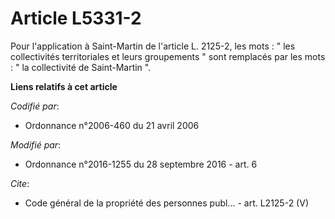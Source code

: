 # Article L5331-2

Pour l'application à Saint-Martin de l'article L. 2125-2, les mots : " les collectivités territoriales et leurs groupements "
sont remplacés par les mots : " la collectivité de Saint-Martin ".

**Liens relatifs à cet article**

_Codifié par_:

  - Ordonnance n°2006-460 du 21 avril 2006

_Modifié par_:

  - Ordonnance n°2016-1255 du 28 septembre 2016 - art. 6

_Cite_:

  - Code général de la propriété des personnes publ... - art. L2125-2 (V)
